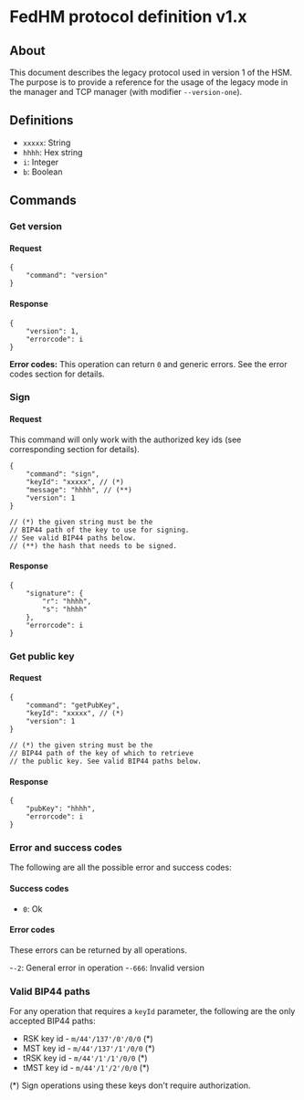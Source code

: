 # FedHM protocol definition v1.x

## About

This document describes the legacy protocol used in version 1 of the HSM. The purpose is to provide a reference for the usage of the legacy mode in the manager and TCP manager (with modifier `--version-one`).

## Definitions

- `xxxxx`: String
- `hhhh`: Hex string
- `i`: Integer
- `b`: Boolean

## Commands

### Get version

#### Request
```
{
    "command": "version"
}
```

#### Response
```
{
    "version": 1,
    "errorcode": i
}
```

**Error codes:**
This operation can return `0` and generic errors. See the error codes section for details.

### Sign

#### Request

This command will only work with the authorized key ids (see corresponding section for details).

```
{
    "command": "sign",
    "keyId": "xxxxx", // (*)
    "message": "hhhh", // (**)
    "version": 1
}

// (*) the given string must be the
// BIP44 path of the key to use for signing.
// See valid BIP44 paths below.
// (**) the hash that needs to be signed.
```

#### Response
```
{
    "signature": {
        "r": "hhhh",
        "s": "hhhh"
    },
    "errorcode": i
}
```

### Get public key

#### Request
```
{
    "command": "getPubKey",
    "keyId": "xxxxx", // (*)
    "version": 1
}

// (*) the given string must be the
// BIP44 path of the key of which to retrieve
// the public key. See valid BIP44 paths below.
```

#### Response
```
{
    "pubKey": "hhhh",
    "errorcode": i
}
```

### Error and success codes

The following are all the possible error and success codes:

#### Success codes
- `0`: Ok

#### Error codes

These errors can be returned by all operations.

-`-2`: General error in operation
-`-666`: Invalid version

### Valid BIP44 paths

For any operation that requires a `keyId` parameter, the following are the
only accepted BIP44 paths:

- RSK key id - `m/44'/137'/0'/0/0` (\*)
- MST key id - `m/44'/137'/1'/0/0` (\*)
- tRSK key id - `m/44'/1'/1'/0/0` (\*)
- tMST key id - `m/44'/1'/2'/0/0` (\*)

(\*) Sign operations using these keys don't require authorization.
